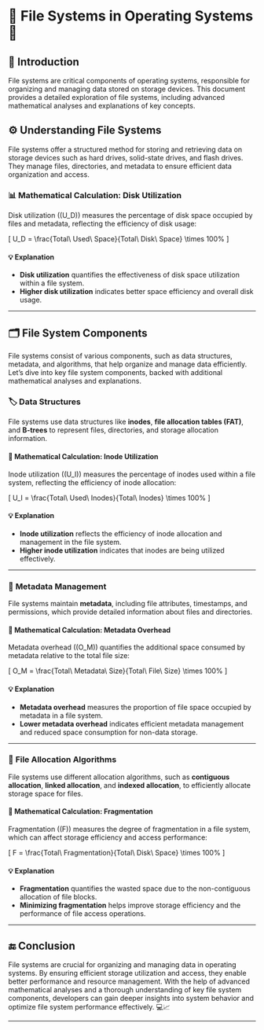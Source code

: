 # 📂 **File Systems in Operating Systems** 📂

## 📝 Introduction

File systems are critical components of operating systems, responsible for organizing and managing data stored on storage devices. This document provides a detailed exploration of file systems, including advanced mathematical analyses and explanations of key concepts.

## ⚙️ **Understanding File Systems**

File systems offer a structured method for storing and retrieving data on storage devices such as hard drives, solid-state drives, and flash drives. They manage files, directories, and metadata to ensure efficient data organization and access.

### 📊 **Mathematical Calculation: Disk Utilization**

Disk utilization (\(U_D\)) measures the percentage of disk space occupied by files and metadata, reflecting the efficiency of disk usage:

\[
U_D = \frac{Total\ Used\ Space}{Total\ Disk\ Space} \times 100\%
\]

#### 💡 **Explanation**

- **Disk utilization** quantifies the effectiveness of disk space utilization within a file system.
- **Higher disk utilization** indicates better space efficiency and overall disk usage.

---

## 🗂️ **File System Components**

File systems consist of various components, such as data structures, metadata, and algorithms, that help organize and manage data efficiently. Let’s dive into key file system components, backed with additional mathematical analyses and explanations.

### 🏷️ **Data Structures**

File systems use data structures like **inodes**, **file allocation tables (FAT)**, and **B-trees** to represent files, directories, and storage allocation information.

#### 📏 **Mathematical Calculation: Inode Utilization**

Inode utilization (\(U_I\)) measures the percentage of inodes used within a file system, reflecting the efficiency of inode allocation:

\[
U_I = \frac{Total\ Used\ Inodes}{Total\ Inodes} \times 100\%
\]

#### 💡 **Explanation**

- **Inode utilization** reflects the efficiency of inode allocation and management in the file system.
- **Higher inode utilization** indicates that inodes are being utilized effectively.

---

### 📝 **Metadata Management**

File systems maintain **metadata**, including file attributes, timestamps, and permissions, which provide detailed information about files and directories.

#### 📏 **Mathematical Calculation: Metadata Overhead**

Metadata overhead (\(O_M\)) quantifies the additional space consumed by metadata relative to the total file size:

\[
O_M = \frac{Total\ Metadata\ Size}{Total\ File\ Size} \times 100\%
\]

#### 💡 **Explanation**

- **Metadata overhead** measures the proportion of file space occupied by metadata in a file system.
- **Lower metadata overhead** indicates efficient metadata management and reduced space consumption for non-data storage.

---

### 📂 **File Allocation Algorithms**

File systems use different allocation algorithms, such as **contiguous allocation**, **linked allocation**, and **indexed allocation**, to efficiently allocate storage space for files.

#### 📏 **Mathematical Calculation: Fragmentation**

Fragmentation (\(F\)) measures the degree of fragmentation in a file system, which can affect storage efficiency and access performance:

\[
F = \frac{Total\ Fragmentation}{Total\ Disk\ Space} \times 100\%
\]

#### 💡 **Explanation**

- **Fragmentation** quantifies the wasted space due to the non-contiguous allocation of file blocks.
- **Minimizing fragmentation** helps improve storage efficiency and the performance of file access operations.

---

## 🔚 **Conclusion**

File systems are crucial for organizing and managing data in operating systems. By ensuring efficient storage utilization and access, they enable better performance and resource management. With the help of advanced mathematical analyses and a thorough understanding of key file system components, developers can gain deeper insights into system behavior and optimize file system performance effectively. 💻📈

---
